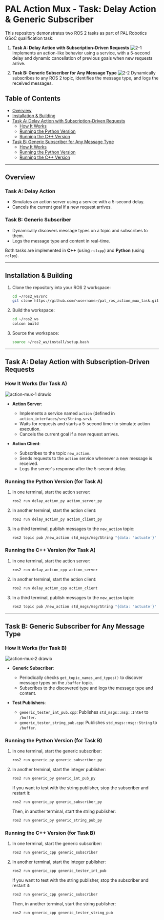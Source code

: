 # PAL Action Mux - Task: Delay Action & Generic Subscriber

This repository demonstrates two ROS 2 tasks as part of PAL Robotics GSoC qualification task:

1. **Task A: Delay Action with Subscription-Driven Requests**
![2-1](https://github.com/user-attachments/assets/8ee4cd42-8cb5-4544-9f9a-ee2ae685c6ec)
   Implements an action-like behavior using a service, with a 5-second delay and dynamic cancellation of previous goals when new requests arrive.

2. **Task B: Generic Subscriber for Any Message Type**
![2-2](https://github.com/user-attachments/assets/bca0c320-f872-4854-bc3b-11fcd2b8379a)
   Dynamically subscribes to any ROS 2 topic, identifies the message type, and logs the received messages.

## Table of Contents
- [Overview](#overview)
- [Installation & Building](#installation--building)
- [Task A: Delay Action with Subscription-Driven Requests](#task-a-delay-action-with-subscription-driven-requests)
  - [How It Works](#how-it-works-for-task-a)
  - [Running the Python Version](#running-the-python-version-for-task-a)
  - [Running the C++ Version](#running-the-c-version-for-task-a)
- [Task B: Generic Subscriber for Any Message Type](#task-b-generic-subscriber-for-any-message-type)
  - [How It Works](#how-it-works-for-task-b)
  - [Running the Python Version](#running-the-python-version-for-task-b)
  - [Running the C++ Version](#running-the-c-version-for-task-b)

---

## Overview

### Task A: Delay Action
- Simulates an action server using a service with a 5-second delay.
- Cancels the current goal if a new request arrives.

### Task B: Generic Subscriber
- Dynamically discovers message types on a topic and subscribes to them.
- Logs the message type and content in real-time.

Both tasks are implemented in **C++** (using `rclcpp`) and **Python** (using `rclpy`).

---

## Installation & Building

1. Clone the repository into your ROS 2 workspace:
   ```bash
   cd ~/ros2_ws/src
   git clone https://github.com/<username>/pal_ros_action_mux_task.git
   ```

2. Build the workspace:
   ```bash
   cd ~/ros2_ws
   colcon build
   ```

3. Source the workspace:
   ```bash
   source ~/ros2_ws/install/setup.bash
   ```

---

## Task A: Delay Action with Subscription-Driven Requests

### How It Works (for Task A)

![action-mux-1 drawio](https://github.com/user-attachments/assets/91e0dd9c-ae5e-418e-a5cb-9f1e4a3d9bd8)

- **Action Server**:
  - Implements a service named `action` (defined in `action_interfaces/srv/String.srv`).
  - Waits for requests and starts a 5-second timer to simulate action execution.
  - Cancels the current goal if a new request arrives.

- **Action Client**:
  - Subscribes to the topic `new_action`.
  - Sends requests to the `action` service whenever a new message is received.
  - Logs the server's response after the 5-second delay.

### Running the Python Version (for Task A)
1. In one terminal, start the action server:
   ```bash
   ros2 run delay_action_py action_server_py
   ```
2. In another terminal, start the action client:
   ```bash
   ros2 run delay_action_py action_client_py
   ```
3. In a third terminal, publish messages to the `new_action` topic:
   ```bash
   ros2 topic pub /new_action std_msgs/msg/String "{data: 'actuate'}" -r 2
   ```

### Running the C++ Version (for Task A)
1. In one terminal, start the action server:
   ```bash
   ros2 run delay_action_cpp action_server
   ```
2. In another terminal, start the action client:
   ```bash
   ros2 run delay_action_cpp action_client
   ```
3. In a third terminal, publish messages to the `new_action` topic:
   ```bash
   ros2 topic pub /new_action std_msgs/msg/String "{data: 'actuate'}" -r 2
   ```

---

## Task B: Generic Subscriber for Any Message Type

### How It Works (for Task B)

![action-mux-2 drawio](https://github.com/user-attachments/assets/98410e20-007b-47df-be94-9a2d16ecde49)

- **Generic Subscriber**:
  - Periodically checks `get_topic_names_and_types()` to discover message types on the `/buffer` topic.
  - Subscribes to the discovered type and logs the message type and content.

- **Test Publishers**:
  - `generic_tester_int_pub.cpp`: Publishes `std_msgs::msg::Int64` to `/buffer`.
  - `generic_tester_string_pub.cpp`: Publishes `std_msgs::msg::String` to `/buffer`.

### Running the Python Version (for Task B)
1. In one terminal, start the generic subscriber:
   ```bash
   ros2 run generic_py generic_subscriber_py
   ```
2. In another terminal, start the integer publisher:
   ```bash
   ros2 run generic_py generic_int_pub_py
   ```
   If you want to test with the string publisher, stop the subscriber and restart it:
   ```bash
   ros2 run generic_py generic_subscriber_py
   ```
   Then, in another terminal, start the string publisher:
   ```bash
   ros2 run generic_py generic_string_pub_py
   ```

### Running the C++ Version (for Task B)
1. In one terminal, start the generic subscriber:
   ```bash
   ros2 run generic_cpp generic_subscriber
   ```
2. In another terminal, start the integer publisher:
   ```bash
   ros2 run generic_cpp generic_tester_int_pub
   ```
   If you want to test with the string publisher, stop the subscriber and restart it:
   ```bash
   ros2 run generic_cpp generic_subscriber
   ```
   Then, in another terminal, start the string publisher:
   ```bash
   ros2 run generic_cpp generic_tester_string_pub
   ```

